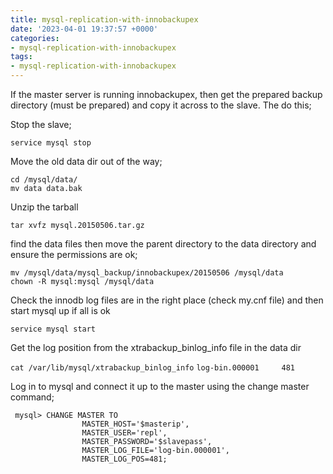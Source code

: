 ```yaml
---
title: mysql-replication-with-innobackupex
date: '2023-04-01 19:37:57 +0000'
categories:
- mysql-replication-with-innobackupex
tags:
- mysql-replication-with-innobackupex
---
```



If the master server is running innobackupex, then get the prepared
backup directory (must be prepared) and copy it across to the slave. The
do this;

Stop the slave;

`service mysql stop`

Move the old data dir out of the way;

    cd /mysql/data/
    mv data data.bak

Unzip the tarball

`tar xvfz mysql.20150506.tar.gz`

find the data files then move the parent directory to the data directory
and ensure the permissions are ok;

    mv /mysql/data/mysql_backup/innobackupex/20150506 /mysql/data
    chown -R mysql:mysql /mysql/data

Check the innodb log files are in the right place (check my.cnf file)
and then start mysql up if all is ok

`service mysql start`

Get the log position from the xtrabackup_binlog_info file in the data
dir

`cat /var/lib/mysql/xtrabackup_binlog_info`
`log-bin.000001     481`

Log in to mysql and connect it up to the master using the change master
command;

```
 mysql> CHANGE MASTER TO
                MASTER_HOST='$masterip',
                MASTER_USER='repl',
                MASTER_PASSWORD='$slavepass',
                MASTER_LOG_FILE='log-bin.000001',
                MASTER_LOG_POS=481;
```